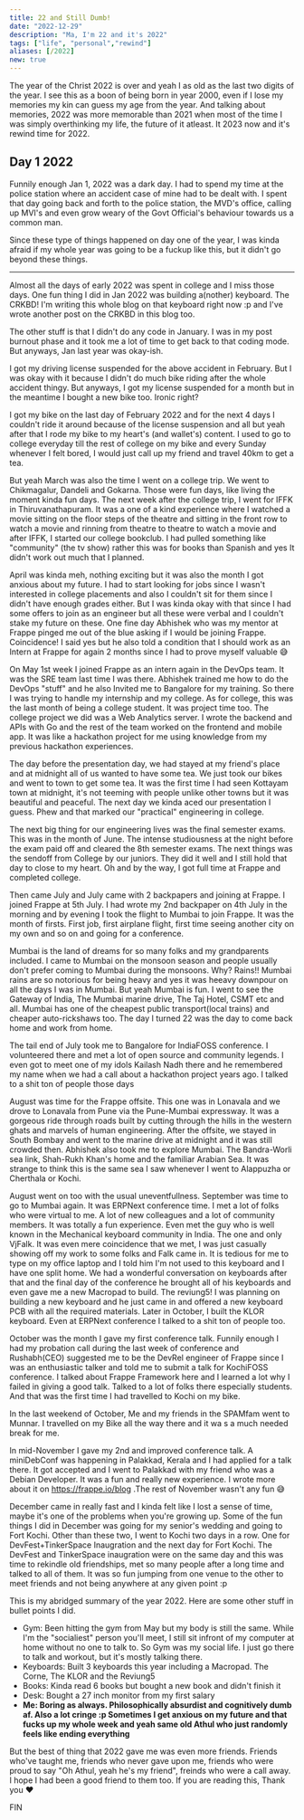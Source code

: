 ```yaml
---
title: 22 and Still Dumb!
date: "2022-12-29"
description: "Ma, I'm 22 and it's 2022"
tags: ["life", "personal","rewind"]
aliases: [/2022]
new: true
---
```

The year of the Christ 2022 is over and yeah I as old as the last two digits of the year. I see this as a boon of being born in year 2000, even if I lose my memories my kin can guess my age from the year. And talking about memories, 2022 was more memorable than 2021 when most of the time I was simply overthinking my life, the future of it atleast. It 2023 now and it's rewind time for 2022. 

## Day 1 2022
Funnily enough Jan 1, 2022 was a dark day. I had to spend my time at the police station where an accident case of mine had to be dealt with. I spent that day going back and forth to the police station, the MVD's office, calling up MVI's and even grow weary of the Govt Official's behaviour towards us a common man.

Since these type of things happened on day one of the year, I was kinda afraid if my whole year was going to be a fuckup like this, but it didn't go beyond these things.

---

Almost all the days of early 2022 was spent in college and I miss those days. One fun thing I did in Jan 2022 was building a(nother) keyboard. The CRKBD! I'm writing this whole blog on that keyboard right now :p and I've wrote another post on the CRKBD in this blog too.

The other stuff is that I didn't do any code in January. I was in my post burnout phase and it took me a lot of time to get back to that coding mode. But anyways, Jan last year was okay-ish.

I got my driving license suspended for the above accident in February. But I was okay with it because I didn't do much bike riding after the whole accident thingy. But anyways, I got my license suspended for a month but in the meantime I bought a new bike too. Ironic right?

I got my bike on the last day of February 2022 and for the next 4 days I couldn't ride it around because of the license suspension and all but yeah after that I rode my bike to my heart's (and wallet's) content. I used to go to college everyday till the rest of college on my bike and every Sunday whenever I felt bored, I would just call up my friend and travel 40km to get a tea. 

But yeah March was also the time I went on a college trip. We went to Chikmagalur, Dandeli and Gokarna. Those were fun days, like living the moment kinda fun days. The next week after the college trip, I went for IFFK in Thiruvanathapuram. It was a one of a kind experience where I watched a movie sitting on the floor steps of the theatre and sitting in the front row to watch a movie and rinning from theatre to theatre to watch a movie and after IFFK, I started our college bookclub. I had pulled something like "community" (the tv show) rather this was for books than Spanish and yes It didn't work out much that I planned.

April was kinda meh, nothing exciting but it was also the month I got anxious about my future. I had to start looking for jobs since I wasn't interested in college placements and also I couldn't sit for them since I didn't have enough grades either. But I was kinda okay with that since I had some offers to join as an engineer but all these were verbal and I couldn't stake my future on these. One fine day Abhishek who was my mentor at Frappe pinged me out of the blue asking if I would be joining Frappe. Coincidence! I said yes but he also told a condition that I should work as an Intern at Frappe for again 2 months since I had to prove myself valuable :sweat_smile: 

On May 1st week I joined Frappe as an intern again in the DevOps team. It was the SRE team last time I was there. Abhishek trained me how to do the DevOps "stuff" and he also Invited me to Bangalore for my training. So there I was trying to handle my internship and my college. As for college, this was the last month of being a college student. It was project time too.
The college project we did was a Web Analytics server. I wrote the backend and APIs with Go and the rest of the team worked on the frontend and mobile app. It was like a hackathon project for me using knowledge from my previous hackathon experiences.

The day before the presentation day, we had stayed at my friend's place and at midnight all of us wanted to have some tea. We just took our bikes and went to town to get some tea. It was the first time I had seen Kottayam town at midnight, it's not teeming with people unlike other towns but it was beautiful and peaceful. The next day we kinda aced our presentation I guess. Phew and that marked our "practical" engineering in college.

The next big thing for our engineering lives was the final semester exams. This was in the month of June. The intense studiousness at the night before the exam paid off and cleared the 8th semester exams. The next things was the sendoff from College by our juniors. They did it well and I still hold that day to close to my heart. Oh and by the way, I got full time at Frappe and completed college.

Then came July and July came with 2 backpapers and joining at Frappe. I joined Frappe at 5th July. I had wrote my 2nd backpaper on 4th July in the morning and by evening I took the flight to Mumbai to join Frappe. It was the month of firsts. First job, first airplane flight, first time seeing another city on my own and so on and going for a conference.

Mumbai is the land of dreams for so many folks and my grandparents included. I came to Mumbai on the monsoon season and people usually don't prefer coming to Mumbai during the monsoons. Why? Rains!! Mumbai rains are so notorious for being heavy and yes it was heeavy downpour on all the days I was in Mumbai. But yeah Mumbai is fun. I went to see the Gateway of India, The Mumbai marine drive, The Taj Hotel, CSMT etc and all. Mumbai has one of the cheapest public transport(local trains) and cheaper auto-rickshaws too. The day I turned 22 was the day to come back home and work from home.

The tail end of July took me to Bangalore for IndiaFOSS conference. I volunteered there and met a lot of open source and community legends. I even got to meet one of my idols Kailash Nadh there and he remembered my name when we had a call about a hackathon project years ago. I talked to a shit ton of people those days

August was time for the Frappe offsite. This one was in Lonavala and we drove to Lonavala from Pune via the Pune-Mumbai expressway. It was a gorgeous ride through roads built by cutting through the hills in the western ghats and marvels of human engineering. After the offsite, we stayed in South Bombay and went to the marine drive at midnight and it was still crowded then. Abhishek also took me to explore Mumbai. The Bandra-Worli sea link, Shah-Rukh Khan's home and the familiar Arabian Sea. It was strange to think this is the same sea I saw whenever I went to Alappuzha or Cherthala or Kochi.

August went on too with the usual uneventfullness. September was time to go to Mumbai again. It was ERPNext conference time. I met a lot of folks who were virtual to me. A lot of new colleagues and a lot of community members. It was totally a fun experience. Even met the guy who is well known in the Mechanical keyboard community in India. The one and only VjFalk. It was even mere coincidence that we met, I was just casually showing off my work to some folks and Falk came in. It is tedious for me to type on my office laptop and I told him I'm not used to this keyboard and I have one split home. We had a wonderful conversation on keyboards after that and the final day of the conference he brought all of his keyboards and even gave me a new Macropad to build. The reviung5! I was planning on building a new keyboard and he just came in and offered a new keyboard PCB with all the required materials. Later in October, I built the KLOR keyboard. Even at ERPNext conference I talked to a shit ton of people too.

October was the month I gave my first conference talk. Funnily enough I had my probation call during the last week of conference and Rushabh(CEO) suggested me to be the DevRel engineer of Frappe since I was an enthusiastic talker and told me to submit a talk for KochiFOSS conference. I talked about Frappe Framework here and I learned a lot why I failed in giving a good talk. Talked to a lot of folks there especially students. And that was the first time I had travelled to Kochi on my bike.

In the last weekend of October, Me and my friends in the SPAMfam went to Munnar. I travelled on my Bike all the way there and it wa s a much needed break for me.

In mid-November I gave my 2nd and improved conference talk. A miniDebConf was happening in Palakkad, Kerala and I had applied for a talk there. It got accepted and I went to Palakkad with my friend who was a Debian Developer. It was a fun and really new experience. I wrote more about it on https://frappe.io/blog .The rest of November wasn't any fun :sweat_smile:

December came in really fast and I kinda felt like I lost a sense of time, maybe it's one of the problems when you're growing up. Some of the fun things I did in December was going for my senior's wedding and going to Fort Kochi. Other than these two, I went to Kochi two days in a row. One for DevFest+TinkerSpace Inaugration and the next day for Fort Kochi. The DevFest and TinkerSpace inaugration were on the same day and this was time to rekindle old friendships, met so many people after a long time and talked to all of them. It was so fun jumping from one venue to the other to meet friends and not being anywhere at any given point :p

This is my abridged summary of the year 2022. Here are some other stuff in bullet points I did.

- Gym: Been hitting the gym from May but my body is still the same. While I'm the "socialiest" person you'll meet, I still sit infront of my computer at home without no one to talk to. So Gym was my social life. I just go there to talk and workout, but it's mostly talking there.
- Keyboards: Built 3 keyboards this year including a Macropad. The Corne, The KLOR and the Reviung5
- Books: Kinda read 6 books but bought a new book and didn't finish it
- Desk: Bought a 27 inch monitor from my first salary
- **Me: Boring as always. Philosophically absurdist and cognitively dumb af. Also a lot cringe :p Sometimes I get anxious on my future and that fucks up my whole week and yeah same old Athul who just randomly feels like ending everything**

But the best of thing that 2022 gave me was even more friends. Friends who've taught me, friends who never gave upon me, friends who were proud to say "Oh Athul, yeah he's my friend", freinds who were a call away. I hope I had been a good friend to them too. If you are reading this, Thank you ❤️

FIN
